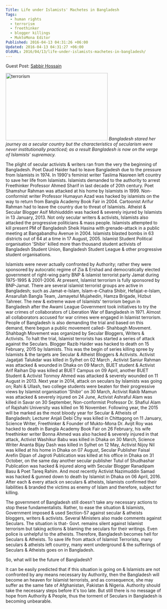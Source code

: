 ```yaml
---
Title: Life under Islamists' Machetes in Bangladesh
Tags:
  - human rights
  - terrorism
  - freethinker
  - blogger killings
  - MuktoMona Editor
Published: 2016-04-13 04:31:26 +06:00
Updated: 2016-04-13 04:31:27 +06:00
OldURL: 2016/04/13/life-under-islamists-machetes-in-bangladesh/
---
```


Guest Post: <a href="https://www.sabbir-hossain.com/2016/04/life-under-islamists-machetes-in.html" target="_blank">Sabbir Hossain</a>


<a href="https://enblog.muktomona.com/2016/04/13/life-under-islamists-machetes-in-bangladesh/terrorism/" rel="attachment wp-att-4658"><img src="https://enblog.muktomona.com/wp-content/uploads/2016/04/terrorism.jpeg" alt="terrorism" width="328" height="216" class="aligncenter size-full wp-image-4658" /></a>
<em>Bangladesh stared her journey as a secular country but the characteristics of secularism were never  institutionally practiced; as a result Bangladesh is now on the verge of Islamists' supremacy.
</em>

The plight of secular activists & writers ran from the very the beginning of Bangladesh. Poet Daud Haider had to leave Bangladesh due to the pressure from Islamists in 1974. In 1990's feminist writer Taslima Nasreen left country to save her life from Islamists. Islamists demanded to the authority to arrest Freethinker Professor Ahmed Sharif in last decade of 20th century. Poet Shamshur Rahman was attacked at his home by Islamists in 1999. Non-conformist writer Professor Humayun Azad was hacked by islamists on the way to return from Bangla Academy Book Fair in 2004. Cartoonist Arifur Rahman had to leave the country due to threat of Islamists. Atheist & Secular Blogger Asif Mohiudddin was hacked & severely injured by Islamists in 13 January, 2013. Not only secular writers & activists, Islamists also attacked the progressive politicians & mass people. Islamists attempted to kill present PM of Bangladesh Sheik Hasina with grenade-attack in a public meeting at Bangabandhu Avenue in 2004. Islamists blasted bombs in 63 districts out of 64 at a time in 17 August, 2005. Islamist Student Political organisation 'Shibir' killed more than thousand student activists of Bangladesh Student Union, Bangladesh Student League & other progressive student organisations.

Islamists were never actually confronted by Authority; rather they were sponsored by autocratic regime of Zia & Ershad and democratically elected government of right-wing party BNP & islamist terrorist party Jamat during 1975-1995 & 2001-2006. At present, Islamist terrorism is fully sponsored by BNP-Jamat. There are several islamist terrorist groups are active in Bangladesh; such as Jamat-e-Islam, Islam-e-Chatra Shibir, Hefajat-e-Islam, Ansarullah Bangla Team, Jamayetul Mujahedin, Hamza Brigade, Hizbut Tahreer. The new & extreme wave of Islamists' terrorism begun in Bangladesh after the Awami League Government took initiatives to try the war crimes of collaborators of Liberation War of Bangladesh in 1971.  Almost all collaborators accused for war crimes were engaged in Islamist terrorism. People of Bangladesh is also demanding the trial and based on this demand, there begun a public movement called- Shahbagh Movement. Shahbagh Movement was organized by Secular Bloggers, Writers & Activists. To halt the trial, Islamist terrorists has started a series of attack against the Seculars. Blogger Razib Haider was hacked to death on 15 February, 2015 by Islamists. This was the begin of series killing spree by Islamists & the targets are Secular & Atheist Bloggers & Activists. Activist Jagatjati Talukdar was killed in Sylhet on 02 March , Activist Saniur Rahman was attacked & wounded in Dhaka on 09 March, BUET student & Activist Arif Raihan Dip was killed at BUET Campus on 09 April, another BUET Student & Activist Tonmoy Ahmed was attacked & severely wounded on 11 August in 2013.  Next year in 2014, attack on seculars by Islamists was going on; Rahi & Ullash, two college students were beaten for their progressive views by Islamist organisation 'Shibir' on 30 March, Activist Rakib Mamun was attacked & severely injured on 24 June, Activist Ashraful Alam was killed in Savar on 30 September, Non-conformist Professor Dr. Shafiul Alam of Rajshahi University was killed on 16 November. Following year, the 2015 will be marked as the most bloody year for Secular & Atheists of Bangladesh; Lecturer Anjali Debi Chy was killed in Chittagong on 11 January, Science Writer, Freethinker & Founder of Mukto-Mona Dr. Avijit Roy was hacked to death in Bangla Academy Book Fair on 26 February, his wife freethinker writer Bonna Ahmed was also hacked & severely injured in that attack, Activist Washikur Babu was killed in Dhaka on 30 March, Science Writer Ananta Bijay Dash was killed in Sylhet on 12 May, Activist Nijoy Nil was killed at his home in Dhaka on 07 August, Secular Publisher Faisal Arefin Dipan of Jagroti Publication was killed at his office in Dhaka on 31 October, on the same day another secular publisher Tutul of Shudhashar Publication was hacked & injured along with Secular Blogger Ranadipam Basu & Poet Tareq Rahim. And most recently Activist Nazimuddin Samad was hacked & gunned down to death by Islamist in Dhaka on 06 April, 2016. After each & every attack on seculars & atheists, Islamists confirmed their liabilities & branded the victims as enemy of Islam and therefore, subject for killing.

The government of Bangladesh still doesn't take any necessary actions to stop these fundamentalists. Rather, to ease the situation & Islamists, Government imposed & used Section-57 against secular & atheists bloggers, writers & activists. Several Ministers also made comments against Seculars. The situation is that- Govt. remains silent against Islamist terrorism but taking actions & blaming the seculars for their writings. Even police is unhelpful to the atheists. Therefore, Bangladesh becomes hell for Seculars & Atheists. To save life from attack of Islamist Terrorists, many seculars & atheists left country, many went underground & the sufferings of Seculars & Atheists goes on in Bangladesh.

So, what will be the future of Bangladesh?

It can be easily predicted that if this situation is going on & Islamists are not confronted by any means necessary by Authority, then the Bangladesh will become an heaven for Islamist terrorists, and as consequence, she may suffer as the same fate of Afghanistan, Pakistan & Nigeria. Authority should take the necessary steps before it's too late. But still there is no message of hope from Authority & People, thus the torment of Seculars in Bangladesh is becoming unbearable.
